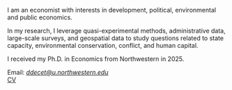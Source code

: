 I am an economist with interests in development, political, environmental and public economics.

In my research, I leverage quasi-experimental methods, administrative data, large-scale surveys, and geospatial data to study questions related to state capacity, environmental conservation, conflict, and human capital.

I received my Ph.D. in Economics from Northwestern in 2025.

Email: *ddecet@u.northwestern.edu*   
[CV](/assets/pdf/decet_cv.pdf)
